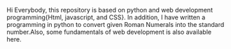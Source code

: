 Hi Everybody, this repository is based on python and web development programming{Html, javascript, and CSS}. In addition, I have written a programming in python to convert given Roman Numerals into the standard number.Also, some fundamentals of web development is also available here. 
